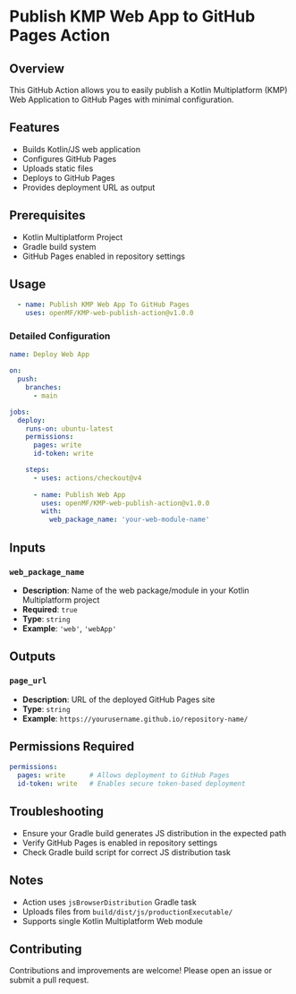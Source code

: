 # Publish KMP Web App to GitHub Pages Action

## Overview
This GitHub Action allows you to easily publish a Kotlin Multiplatform (KMP) Web Application to GitHub Pages with minimal configuration.

## Features
- Builds Kotlin/JS web application
- Configures GitHub Pages
- Uploads static files
- Deploys to GitHub Pages
- Provides deployment URL as output

## Prerequisites
- Kotlin Multiplatform Project
- Gradle build system
- GitHub Pages enabled in repository settings

## Usage

```yaml
  - name: Publish KMP Web App To GitHub Pages
    uses: openMF/KMP-web-publish-action@v1.0.0
```

### Detailed Configuration
```yaml
name: Deploy Web App

on:
  push:
    branches:
      - main

jobs:
  deploy:
    runs-on: ubuntu-latest
    permissions:
      pages: write
      id-token: write

    steps:
      - uses: actions/checkout@v4
      
      - name: Publish Web App
        uses: openMF/KMP-web-publish-action@v1.0.0
        with:
          web_package_name: 'your-web-module-name'
```

## Inputs

### `web_package_name`
- **Description**: Name of the web package/module in your Kotlin Multiplatform project
- **Required**: `true`
- **Type**: `string`
- **Example**: `'web'`, `'webApp'`

## Outputs

### `page_url`
- **Description**: URL of the deployed GitHub Pages site
- **Type**: `string`
- **Example**: `https://yourusername.github.io/repository-name/`

## Permissions Required
```yaml
permissions:
  pages: write      # Allows deployment to GitHub Pages
  id-token: write   # Enables secure token-based deployment
```

## Troubleshooting
- Ensure your Gradle build generates JS distribution in the expected path
- Verify GitHub Pages is enabled in repository settings
- Check Gradle build script for correct JS distribution task

## Notes
- Action uses `jsBrowserDistribution` Gradle task
- Uploads files from `build/dist/js/productionExecutable/`
- Supports single Kotlin Multiplatform Web module

## Contributing
Contributions and improvements are welcome! Please open an issue or submit a pull request.
